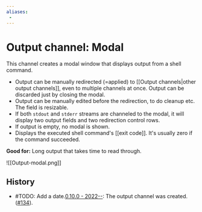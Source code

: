 ```yaml
---
aliases:
 - 
---
```

# Output channel: Modal
This channel creates a modal window that displays output from a shell command.
- Output can be manually redirected (=applied) to [[Output channels|other output channels]], even to multiple channels at once. Output can be discarded just by closing the modal.
- Output can be manually edited before the redirection, to do cleanup etc. The field is resizable.
- If both `stdout` and `stderr` streams are channeled to the modal, it will display two output fields and two redirection control rows.
- If output is empty, no modal is shown.
- Displays the executed shell command's [[exit code]]. It's usually zero if the command succeeded.

**Good for:** Long output that takes time to read through.

![[Output-modal.png]]

## History
- #TODO: Add a date.[0.10.0 - 2022--](https://github.com/Taitava/obsidian-shellcommands/blob/main/CHANGELOG.md#00---2022--): The output channel was created. ([#134](https://github.com/Taitava/obsidian-shellcommands/issues/134)).